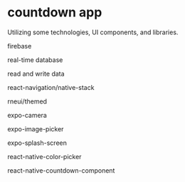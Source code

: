 # countdown app

Utilizing some technologies, UI components, and libraries. 

firebase

real-time database

read and write data

react-navigation/native-stack

rneui/themed

expo-camera

expo-image-picker

expo-splash-screen

react-native-color-picker

react-native-countdown-component
